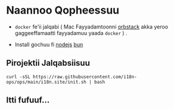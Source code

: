 # Naannoo Qopheessuu

* `docker` fe'ii jalqabi ( Mac Fayyadamtoonni [orbstack](https://orbstack.dev) akka yeroo gaggeeffamaatti fayyadamuu yaada `docker` ) .

* Install gochuu fi [nodejs](https://nodejs.org/en/download/package-manager) [bun](https://bun.sh/docs/installation)

## Pirojektii Jalqabsiisuu

```
curl -sSL https://raw.githubusercontent.com/i18n-ops/ops/main/i18n.site/init.sh | bash
```

## Itti fufuuf...